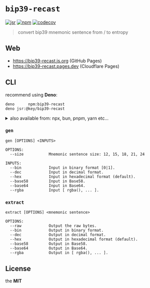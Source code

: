 # `bip39-recast`

[![jsr](https://jsr.io/badges/@key/bip39-recast)](https://jsr.io/@key/bip39-recast)
[![npm](https://badgen.net/npm/v/bip39-recast)](https://www.npmjs.com/package/bip39-recast)
[![codecov](https://codecov.io/gh/imcotton/at-key-bip39-recast/graph/badge.svg)](https://codecov.io/gh/imcotton/at-key-bip39-recast)

> convert bip39 mnemonic sentence from / to entropy





## Web

- https://bip39-recast.js.org (GitHub Pages)
- https://bip39-recast.pages.dev (Cloudflare Pages)





## CLI

recommend using **Deno**:

```
deno      npm:bip39-recast
deno jsr:@key/bip39-recast
```

<details>

<summary>also available from: npx, bun, pnpm, yarn etc...</summary>

```
npx      bip39-recast
bun    x bip39-recast
pnpm dlx bip39-recast
yarn dlx bip39-recast
```
</details>



### `gen`

    gen [OPTIONS] <INPUTS>
  
    OPTIONS:
      --size           Mnemonic sentence size: 12, 15, 18, 21, 24
  
    INPUTS:
      --bin            Input in binary format [0|1].
      --dec            Input in decimal format.
      --hex            Input in hexadecimal format (default).
      --base58         Input in Base58.
      --base64         Input in Base64.
      --rgba           Input [ rgba(), ... ].



### `extract`

    extract [OPTIONS] <mnemonic sentence>

    OPTIONS:
      --raw            Output the raw bytes.
      --bin            Output in binary format.
      --dec            Output in decimal format.
      --hex            Output in hexadecimal format (default).
      --base58         Output in Base58.
      --base64         Output in Base64.
      --rgba           Output in [ rgba(), ... ].





## License

the **MIT**

